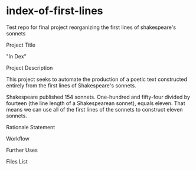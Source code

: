 # index-of-first-lines
Test repo for final project reorganizing the first lines of shakespeare's sonnets


Project Title

"In Dex" 

Project Description

This project seeks to automate the production of a poetic text constructed entirely from the first lines of Shakespeare's sonnets. 

Shakespeare published 154 sonnets. One-hundred and fifty-four divided by fourteen (the line length of a Shakespearean sonnet), equals eleven.
That means we can use all of the first lines of the sonnets to construct eleven sonnets. 

Rationale Statement

Workflow

Further Uses

Files List
